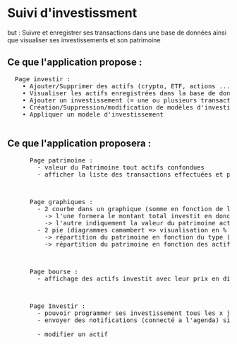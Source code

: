 <h1>Suivi d'investissment</h1>
<p>but : Suivre et enregistrer ses transactions dans une base de données ainsi que visualiser ses investissements et son patrimoine</p>

<h2>Ce que l'application propose :</h2>
  <pre>
  Page investir :
    • Ajouter/Supprimer des actifs (crypto, ETF, actions ...)
    • Visualiser les actifs enregistrées dans la base de données 
    • Ajouter un investissement (= une ou plusieurs transactions) en indiquant pour chaque actif le prix d'achat, la quantité et la date
    • Création/Suppression/modification de modèles d'investissements pour faciliter l'investissement DCA avec l'ajout/suppresion/modification de transactions (nom actif et quantité)
    • Appliquer un modele d'investissement
  </pre>


<h2>Ce que l'application proposera :</h2>
  <pre>
      Page patrimoine :
        - valeur du Patrimoine tout actifs confondues
        - afficher la liste des transactions effectuées et pouvoir filtrer en fonction du type/nom/date <br>
  </pre>
  <pre>
      Page graphiques :
        - 2 courbe dans un graphique (somme en fonction de la date) : 
          -> l'une formera le montant total investit en donction de la date (depuis le premier investissement jusqu'au dernier)
          -> l'autre indiquement la valeur du patrimoine actuel en recupérant les valeur des actifs via une API 
        - 2 pie (diagrammes camambert => visualisation en % par rapport à la valeur total du portefeuille) : 
          -> répartition du patrimoine en fonction du type (crypto, ETF ...) 
          -> répartition du patrimoine en fonction des actifs <br>
  </pre>
  <pre>
      Page bourse :
        - affichage des actifs investit avec leur prix en direct (via API) <br>
  </pre>
  <pre>
      Page Investir :
        - pouvoir programmer ses investissement tous les x jours en ajoutant dans un agenda (google calendar API)
        - envoyer des notifications (connecté a l'agenda) si on doit rajouter de l'argent sur l'appli <br>
        - modifier un actif 
  </pre>

